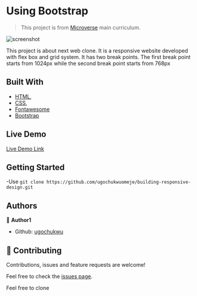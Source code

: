 # Using Bootstrap

> This project is from [Microverse](https://www.microverse.org/) main curriculum.


![screenshot](image\screenshot.png)


This project is about next web clone. It is a responsive website developed with flex box and grid system. It has two break points. The first break point starts from 1024px while the second break point starts from 768px



## Built With

- [HTML](https://developer.mozilla.org/en-US/docs/Web/HTML),
- [CSS](https://www.w3schools.com/css/),
- [Fontawesome](https://fontawesome.com/)
- [Bootstrap](https://www.w3schools.com/bootstrap4/bootstrap_utilities.asp)


## Live Demo

[Live Demo Link](https://ugochukwuomeje.github.io/building-responsive-design/)


## Getting Started

-Use `git clone https://github.com/ugochukwuomeje/building-responsive-design.git` 

## Authors

👤 **Author1**

- Github: [ugochukwu](https://github.com/ugochukwuomeje)


## 🤝 Contributing

Contributions, issues and feature requests are welcome!

Feel free to check the [issues page](issues/).

Feel free to clone
